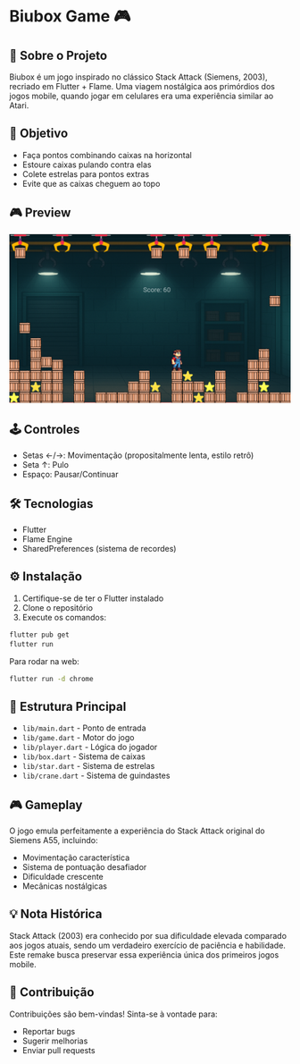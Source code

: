 # Biubox Game 🎮

## 📱 Sobre o Projeto
Biubox é um jogo inspirado no clássico Stack Attack (Siemens, 2003), recriado em Flutter + Flame. Uma viagem nostálgica aos primórdios dos jogos mobile, quando jogar em celulares era uma experiência similar ao Atari.

## 🎯 Objetivo
- Faça pontos combinando caixas na horizontal
- Estoure caixas pulando contra elas
- Colete estrelas para pontos extras
- Evite que as caixas cheguem ao topo

## 🎮 Preview
![Biubox Gameplay](assets/images/game_running.png)

## 🕹️ Controles
- Setas ←/→: Movimentação (propositalmente lenta, estilo retrô)
- Seta ↑: Pulo
- Espaço: Pausar/Continuar

## 🛠️ Tecnologias
- Flutter
- Flame Engine
- SharedPreferences (sistema de recordes)

## ⚙️ Instalação

1. Certifique-se de ter o Flutter instalado
2. Clone o repositório
3. Execute os comandos:
```bash
flutter pub get
flutter run
```

Para rodar na web:
```bash
flutter run -d chrome
```

## 📂 Estrutura Principal
- `lib/main.dart` - Ponto de entrada
- `lib/game.dart` - Motor do jogo
- `lib/player.dart` - Lógica do jogador
- `lib/box.dart` - Sistema de caixas
- `lib/star.dart` - Sistema de estrelas
- `lib/crane.dart` - Sistema de guindastes

## 🎮 Gameplay
O jogo emula perfeitamente a experiência do Stack Attack original do Siemens A55, incluindo:
- Movimentação característica
- Sistema de pontuação desafiador
- Dificuldade crescente
- Mecânicas nostálgicas

## 💡 Nota Histórica
Stack Attack (2003) era conhecido por sua dificuldade elevada comparado aos jogos atuais, sendo um verdadeiro exercício de paciência e habilidade. Este remake busca preservar essa experiência única dos primeiros jogos mobile.

## 🤝 Contribuição
Contribuições são bem-vindas! Sinta-se à vontade para:
- Reportar bugs
- Sugerir melhorias
- Enviar pull requests
